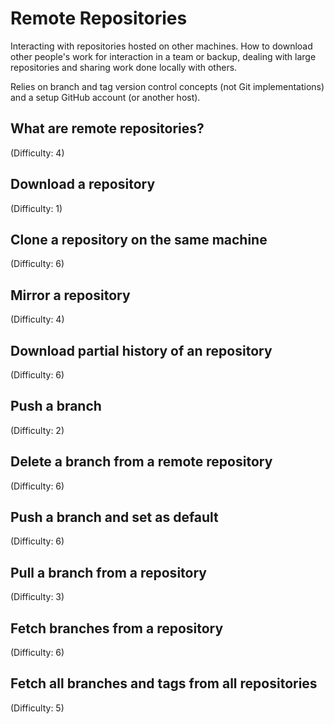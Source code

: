 # Remote Repositories
Interacting with repositories hosted on other machines. How to download other people's work for interaction in a team or backup, dealing with large repositories and sharing work done locally with others.<br/>

Relies on branch and tag version control concepts (not Git implementations) and a setup GitHub account (or another host).

## What are remote repositories?
(Difficulty: 4)

## Download a repository
(Difficulty: 1)

## Clone a repository on the same machine
(Difficulty: 6)

## Mirror a repository
(Difficulty: 4)

## Download partial history of an repository
(Difficulty: 6)

## Push a branch
(Difficulty: 2)

## Delete a branch from a remote repository
(Difficulty: 6)

## Push a branch and set as default
(Difficulty: 6)

## Pull a branch from a repository
(Difficulty: 3)

## Fetch branches from a repository
(Difficulty: 6)

## Fetch all branches and tags from all repositories
(Difficulty: 5)
